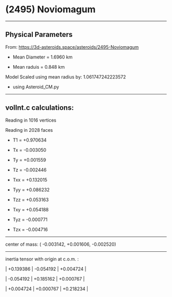 # (2495) Noviomagum

---
Physical Parameters
---

From: https://3d-asteroids.space/asteroids/2495-Noviomagum 

- Mean Diameter = 1.6960 km

- Mean raduis = 0.848 km

Model Scaled using mean radius by: 1.061747242223572 

 - using Asteroid_CM.py

---
volInt.c calculations:
---


Reading in 1016 vertices

Reading in 2028 faces

- T1 =              +0.970634

- Tx =              -0.003050
- Ty =              +0.001559
- Tz =              -0.002446

- Txx =             +0.132015
- Tyy =             +0.086232
- Tzz =             +0.053163

- Txy =             +0.054188
- Tyz =             -0.000771
- Tzx =             -0.004716

---

center of mass:  (   -0.003142,   +0.001606,   -0.002520)

---

inertia tensor with origin at c.o.m. :

| +0.139386   |     -0.054192    |    +0.004724  |

| -0.054192   |     +0.185162    |    +0.000767  |

| +0.004724   |     +0.000767    |    +0.218234  |
